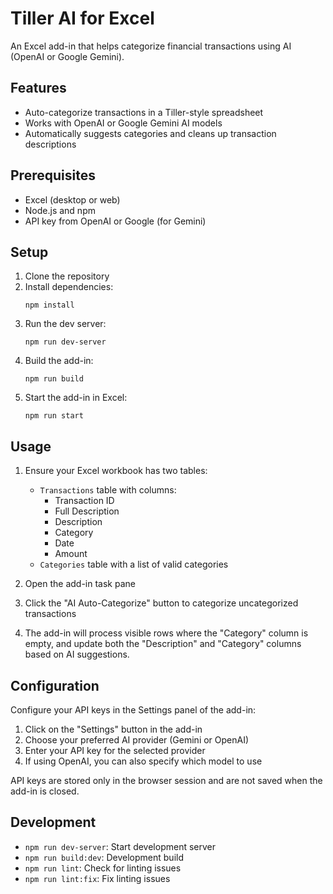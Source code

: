 # Tiller AI for Excel

An Excel add-in that helps categorize financial transactions using AI (OpenAI or Google Gemini).

## Features

- Auto-categorize transactions in a Tiller-style spreadsheet
- Works with OpenAI or Google Gemini AI models
- Automatically suggests categories and cleans up transaction descriptions

## Prerequisites

- Excel (desktop or web)
- Node.js and npm
- API key from OpenAI or Google (for Gemini)

## Setup

1. Clone the repository
2. Install dependencies:
   ```
   npm install
   ```
3. Run the dev server:
   ```
   npm run dev-server
   ```
4. Build the add-in:
   ```
   npm run build
   ```
5. Start the add-in in Excel:
   ```
   npm run start
   ```

## Usage

1. Ensure your Excel workbook has two tables:
   - `Transactions` table with columns:
     - Transaction ID
     - Full Description
     - Description
     - Category
     - Date
     - Amount
   - `Categories` table with a list of valid categories

2. Open the add-in task pane

3. Click the "AI Auto-Categorize" button to categorize uncategorized transactions

4. The add-in will process visible rows where the "Category" column is empty, and update both the "Description" and "Category" columns based on AI suggestions.

## Configuration

Configure your API keys in the Settings panel of the add-in:

1. Click on the "Settings" button in the add-in
2. Choose your preferred AI provider (Gemini or OpenAI)
3. Enter your API key for the selected provider
4. If using OpenAI, you can also specify which model to use

API keys are stored only in the browser session and are not saved when the add-in is closed.

## Development

- `npm run dev-server`: Start development server
- `npm run build:dev`: Development build
- `npm run lint`: Check for linting issues
- `npm run lint:fix`: Fix linting issues